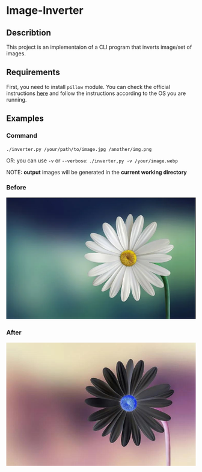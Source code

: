 # Image-Inverter

## Describtion
This project is an implementaion of a CLI program that inverts image/set of images.

## Requirements
First, you need to install `pillow` module. You can check the official instructions [here](https://pillow.readthedocs.io/en/stable/installation.html) and follow the instructions according to the OS you are running.

## Examples
### Command
`./inverter.py /your/path/to/image.jpg /another/img.png`

OR: you can use `-v` or `--verbose`:
`./inverter,py -v /your/image.webp`

NOTE: **output** images will be generated in the **current working directory**
### Before
![Flower's Normal Image](https://github.com/omar-danasoury/Python-project-Scripts/blob/25c0a96bc74e762bf74b9b33c56372e9d4f23837/IMAGES%20&%20PHOTO%20SCRIPTS/Image-Inverter/before.png)

### After
![Flower's Inverted Image](https://github.com/omar-danasoury/Python-project-Scripts/blob/25c0a96bc74e762bf74b9b33c56372e9d4f23837/IMAGES%20&%20PHOTO%20SCRIPTS/Image-Inverter/after.png)
